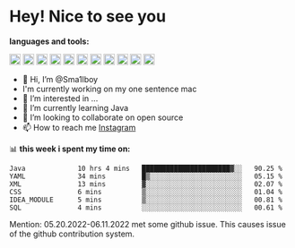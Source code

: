 # **Hey! Nice to see you**

**languages and tools:**  

<code><img height="20" src="https://cdn.iconscout.com/icon/free/png-256/java-60-1174953.png"></code>
<code><img height="20" src="https://cdn.iconscout.com/icon/free/png-256/javascript-2038874-1720087.png"></code>
<code><img height="20" src="https://cdn.iconscout.com/icon/free/png-256/css-37-226088.png"></code>
<code><img height="20" src="https://cdn-icons-png.flaticon.com/512/919/919827.png"></code>
<code><img height="20" src="https://upload.wikimedia.org/wikipedia/commons/thumb/9/9c/IntelliJ_IDEA_Icon.svg/2048px-IntelliJ_IDEA_Icon.svg.png"></code>
<code><img height="20" src="https://upload.wikimedia.org/wikipedia/commons/thumb/9/9a/Visual_Studio_Code_1.35_icon.svg/2048px-Visual_Studio_Code_1.35_icon.svg.png"></code>
<code><img height="20" src="https://cdn.iconscout.com/icon/free/png-256/node-js-1174925.png"></code>
<code><img height="20" src="https://www.pinclipart.com/picdir/middle/336-3363961_spring-boot-cloud-microservices-clipart.png"></code>
<code><img height="20" src="https://upload.wikimedia.org/wikipedia/en/0/0c/Xcode_icon.png"></code>
<code><img height="20" src="https://cdn4.iconfinder.com/data/icons/logos-3/504/Swift-2-512.png"></code>
<code><img height="20" src="https://cdn-icons-png.flaticon.com/512/174/174836.png"></code>


- 👋 Hi, I’m @Sma1lboy
- I'm currently working on my one sentence mac
- 👀 I’m interested in ...
- 🌱 I’m currently learning Java
- 💞️ I’m looking to collaborate on open source
- 📫 How to reach me [Instagram](https://www.instagram.com/sma1lboy/)

📊 **this week i spent my time on:**
<!--START_SECTION:waka-->

```text
Java             10 hrs 4 mins   ██████████████████████▓░░   90.25 %
YAML             34 mins         █▒░░░░░░░░░░░░░░░░░░░░░░░   05.15 %
XML              13 mins         ▓░░░░░░░░░░░░░░░░░░░░░░░░   02.07 %
CSS              6 mins          ▒░░░░░░░░░░░░░░░░░░░░░░░░   01.04 %
IDEA_MODULE      5 mins          ▒░░░░░░░░░░░░░░░░░░░░░░░░   00.81 %
SQL              4 mins          ░░░░░░░░░░░░░░░░░░░░░░░░░   00.61 %
```

<!--END_SECTION:waka-->

Mention: 05.20.2022-06.11.2022 met some github issue. This causes issue of the github contribution system.




